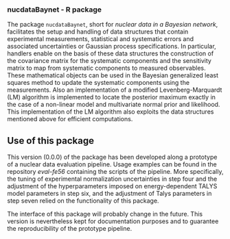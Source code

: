 ### nucdataBaynet - R package

The package `nucdataBaynet`, short for *nuclear data in a Bayesian network*, facilitates the setup and handling of data structures that contain experimental measurements, statistical and systematic errors and associated uncertainties or Gaussian process specifications.
In particular, handlers enable on the basis of these data structures the construction of the covariance matrix for the systematic components and the sensitivity matrix to map from systematic components to measured observables.
These mathematical objects can be used in the Bayesian generalized least squares method to update the systematic components using the measurements.
Also an implementation of a modified Levenberg-Marquardt (LM) algorithm is implemented to locate the posterior maximum exactly in the case of a non-linear model and multivariate normal prior and likelihood.
This implementation of the LM algorithm also exploits the data structures mentioned above for efficient computations.

## Use of this package

This version (0.0.0) of the package has been developed along a prototype of a nuclear data evaluation pipeline.
Usage examples can be found in the repository *eval-fe56* containing the scripts of the pipeline.
More specifically, the tuning of experimental normalization uncertainties in step four and the adjustment of the hyperparameters imposed on energy-dependent TALYS model parameters in step six, and the adjustment of Talys parameters in step seven relied on the functionality of this package. 

The interface of this package will probably change in the future.
This version is nevertheless kept for documentation purposes and to guarantee the reproducibility of the prototype pipeline.

